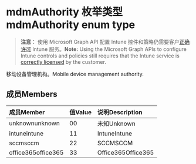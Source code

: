 # <a name="mdmauthority-enum-type"></a><span data-ttu-id="ef025-101">mdmAuthority 枚举类型</span><span class="sxs-lookup"><span data-stu-id="ef025-101">mdmAuthority enum type</span></span>

> <span data-ttu-id="ef025-102">**注意：** 使用 Microsoft Graph API 配置 Intune 控件和策略仍需要客户[正确许可](https://go.microsoft.com/fwlink/?linkid=839381) Intune 服务。</span><span class="sxs-lookup"><span data-stu-id="ef025-102">**Note:** Using the Microsoft Graph APIs to configure Intune controls and policies still requires that the Intune service is [correctly licensed](https://go.microsoft.com/fwlink/?linkid=839381) by the customer.</span></span>

<span data-ttu-id="ef025-103">移动设备管理机构。</span><span class="sxs-lookup"><span data-stu-id="ef025-103">Mobile device management authority.</span></span>
## <a name="members"></a><span data-ttu-id="ef025-104">成员</span><span class="sxs-lookup"><span data-stu-id="ef025-104">Members</span></span>
|<span data-ttu-id="ef025-105">成员</span><span class="sxs-lookup"><span data-stu-id="ef025-105">Member</span></span>|<span data-ttu-id="ef025-106">值</span><span class="sxs-lookup"><span data-stu-id="ef025-106">Value</span></span>|<span data-ttu-id="ef025-107">说明</span><span class="sxs-lookup"><span data-stu-id="ef025-107">Description</span></span>|
|:---|:---|:---|
|<span data-ttu-id="ef025-108">unknown</span><span class="sxs-lookup"><span data-stu-id="ef025-108">unknown</span></span>|<span data-ttu-id="ef025-109">0</span><span class="sxs-lookup"><span data-stu-id="ef025-109">0</span></span>|<span data-ttu-id="ef025-110">未知</span><span class="sxs-lookup"><span data-stu-id="ef025-110">Unknown</span></span>|
|<span data-ttu-id="ef025-111">intune</span><span class="sxs-lookup"><span data-stu-id="ef025-111">intune</span></span>|<span data-ttu-id="ef025-112">1</span><span class="sxs-lookup"><span data-stu-id="ef025-112">1</span></span>|<span data-ttu-id="ef025-113">Intune</span><span class="sxs-lookup"><span data-stu-id="ef025-113">Intune</span></span>|
|<span data-ttu-id="ef025-114">sccm</span><span class="sxs-lookup"><span data-stu-id="ef025-114">sccm</span></span>|<span data-ttu-id="ef025-115">2</span><span class="sxs-lookup"><span data-stu-id="ef025-115">2</span></span>|<span data-ttu-id="ef025-116">SCCM</span><span class="sxs-lookup"><span data-stu-id="ef025-116">SCCM</span></span>|
|<span data-ttu-id="ef025-117">office365</span><span class="sxs-lookup"><span data-stu-id="ef025-117">office365</span></span>|<span data-ttu-id="ef025-118">3</span><span class="sxs-lookup"><span data-stu-id="ef025-118">3</span></span>|<span data-ttu-id="ef025-119">Office365</span><span class="sxs-lookup"><span data-stu-id="ef025-119">Office365</span></span>|



